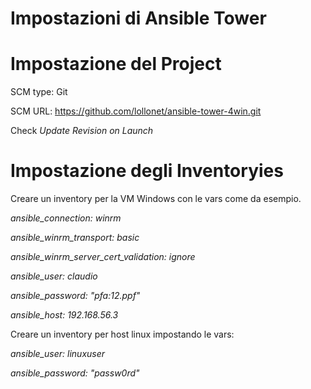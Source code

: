 # Impostazioni di Ansible Tower

# Impostazione del Project
SCM type: Git

SCM URL: https://github.com/lollonet/ansible-tower-4win.git

Check *Update Revision on Launch*

# Impostazione degli Inventoryies
Creare un inventory per la VM Windows con le vars come da esempio.

*ansible_connection: winrm*

*ansible_winrm_transport: basic*

*ansible_winrm_server_cert_validation: ignore*

*ansible_user: claudio*

*ansible_password: "pfa:12.ppf"*

*ansible_host: 192.168.56.3*

Creare un inventory per host linux impostando le vars:

*ansible_user: linuxuser*

*ansible_password: "passw0rd"*
